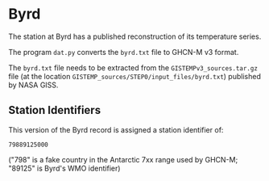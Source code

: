Byrd
====

The station at Byrd has a published reconstruction of its
temperature series.

The program `dat.py` converts the `byrd.txt` file to GHCN-M v3 format.

The `byrd.txt` file needs to be extracted from the
`GISTEMPv3_sources.tar.gz` file (at the location
`GISTEMP_sources/STEP0/input_files/byrd.txt`) published by NASA GISS.

## Station Identifiers

This version of the Byrd record is assigned a station identifier of:

    79889125000

("798" is a fake country in the Antarctic 7xx range used by
GHCN-M; "89125" is Byrd's WMO identifier)
